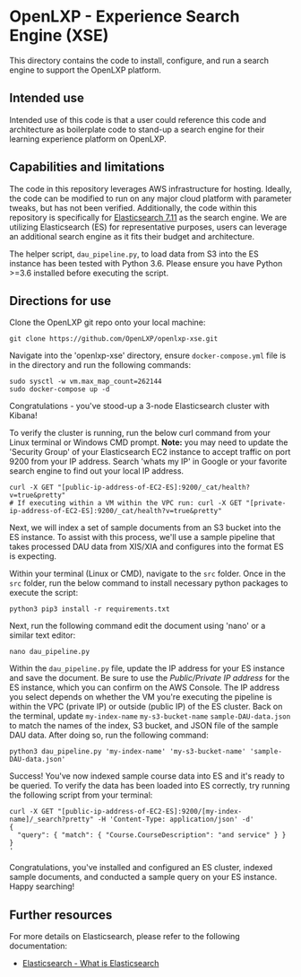 # OpenLXP - Experience Search Engine (XSE)

This directory contains the code to install, configure, and run a search engine to support the OpenLXP platform.

## Intended use

Intended use of this code is that a user could reference this code and architecture as boilerplate code to stand-up a search engine for their learning experience platform on OpenLXP.

## Capabilities and limitations

The code in this repository leverages AWS infrastructure for hosting. Ideally, the code can be modified to run on any major cloud platform with parameter tweaks, but has not been verified. Additionally, the code within this repository is specifically for [Elasticsearch 7.11](https://www.elastic.co/guide/en/elasticsearch/reference/7.11/getting-started.html) as the search engine. We are utilizing Elasticsearch (ES) for representative purposes, users can leverage an additional search engine as it fits their budget and architecture.

The helper script, `dau_pipeline.py`, to load data from S3 into the ES instance has been tested with Python 3.6. Please ensure you have Python >=3.6 installed before executing the script.

## Directions for use

Clone the OpenLXP git repo onto your local machine:
```console
git clone https://github.com/OpenLXP/openlxp-xse.git
```

Navigate into the 'openlxp-xse' directory, ensure `docker-compose.yml` file is in the directory and run the following commands:
```console
sudo sysctl -w vm.max_map_count=262144
sudo docker-compose up -d
```
Congratulations - you've stood-up a 3-node Elasticsearch cluster with Kibana!

To verify the cluster is running, run the below curl command from your Linux terminal or Windows CMD prompt.
**Note:** you may need to update the 'Security Group' of your Elasticsearch EC2 instance to accept traffic on port 9200 from your IP address. Search 'whats my IP' in Google or your favorite search engine to find out your local IP address.
```console
curl -X GET "[public-ip-address-of-EC2-ES]:9200/_cat/health?v=true&pretty"
# If executing within a VM within the VPC run: curl -X GET "[private-ip-address-of-EC2-ES]:9200/_cat/health?v=true&pretty"
```

Next, we will index a set of sample documents from an S3 bucket into the ES instance. To assist with this process, we'll use a sample pipeline that takes processed DAU data from XIS/XIA and configures into the format ES is expecting.

Within your terminal (Linux or CMD), navigate to the `src` folder. Once in the `src` folder, run the below command to install necessary python packages to execute the script:
```console
python3 pip3 install -r requirements.txt
```

Next, run the following command edit the document using 'nano' or a similar text editor:
```console
nano dau_pipeline.py
```

Within the `dau_pipeline.py` file, update the IP address for your ES instance and save the document. Be sure to use the *Public/Private IP address* for the ES instance, which you can confirm on the AWS Console. The IP address you select depends on whether the VM you're executing the pipeline is within the VPC (private IP) or outside (public IP) of the ES cluster.
Back on the terminal, update `my-index-name` `my-s3-bucket-name` `sample-DAU-data.json` to match the names of the index, S3 bucket, and JSON file of the sample DAU data. After doing so, run the following command:
```console
python3 dau_pipeline.py 'my-index-name' 'my-s3-bucket-name' 'sample-DAU-data.json'
```

Success! You've now indexed sample course data into ES and it's ready to be queried. To verify the data has been loaded into ES correctly, try running the following script from your terminal:
```console
curl -X GET "[public-ip-address-of-EC2-ES]:9200/[my-index-name]/_search?pretty" -H 'Content-Type: application/json' -d'
{
  "query": { "match": { "Course.CourseDescription": "and service" } }
}
'
```

Congratulations, you've installed and configured an ES cluster, indexed sample documents, and conducted a sample query on your ES instance. Happy searching!
## Further resources

For more details on Elasticsearch, please refer to the following documentation:
* [Elasticsearch - What is Elasticsearch](https://www.elastic.co/guide/en/elasticsearch/reference/7.11/elasticsearch-intro.html)
